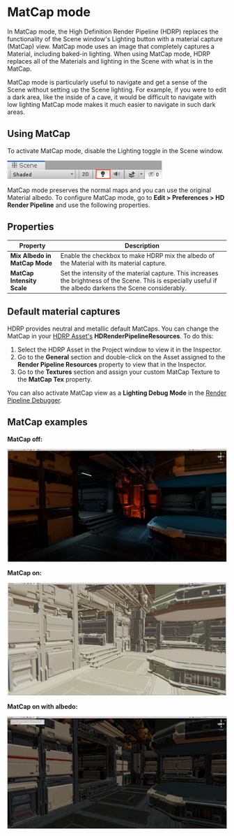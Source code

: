 # MatCap mode

In MatCap mode, the High Definition Render Pipeline (HDRP) replaces the functionality of the Scene window's Lighting button with a material capture (MatCap) view. MatCap mode uses an image that completely captures a Material, including baked-in lighting. When using MatCap mode, HDRP replaces all of the Materials and lighting in the Scene with what is in the MatCap.

MatCap mode is particularly useful to navigate and get a sense of the Scene without setting up the Scene lighting. For example, if you were to edit a dark area, like the inside of a cave, it would be difficult to navigate with low lighting MatCap mode makes it much easier to navigate in such dark areas.

## Using MatCap

To activate MatCap mode, disable the Lighting toggle in the Scene window.

![](Images/MatCap1.png)

MatCap mode preserves the normal maps and you can use the original Material albedo. To configure MatCap mode, go to **Edit > Preferences > HD Render Pipeline** and use the following properties.

## Properties

| **Property**                  | **Description**                                              |
| ----------------------------- | ------------------------------------------------------------ |
| **Mix Albedo in MatCap Mode** | Enable the checkbox to make HDRP mix the albedo of the Material with its material capture. |
| **MatCap Intensity Scale**    | Set the intensity of the material capture. This increases the brightness of the Scene. This is especially useful if the albedo darkens the Scene considerably. |

## Default material captures

HDRP provides neutral and metallic default MatCaps. You can change the MatCap in your [HDRP Asset's](HDRP-Asset.html) **HDRenderPipelineResources**. To do this:

1. Select the HDRP Asset in the Project window to view it in the Inspector.
2. Go to the **General** section and double-click on the Asset assigned to the **Render Pipeline Resources** property to view that in the Inspector.
3. Go to the **Textures** section and assign your custom MatCap Texture to the **MatCap Tex** property.

You can also activate MatCap view as a **Lighting Debug Mode** in the [Render Pipeline Debugger](Render-Pipeline-Debug-Window.html).

## MatCap examples

**MatCap off:**

![](Images/MatCap2.png)

**MatCap on:**

![](Images/MatCap3.png)

**MatCap on with albedo:**

![](Images/MatCap4.png)